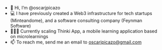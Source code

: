- 👋 Hi, I’m @oscarjpicazo
- 💻 I have previously created a Web3 infrastructure for tech startups (Minteandome), and a software consulting company (Feynman Software)
- 👨🏽‍💻 Currently scaling Thinki App, a mobile learning application based on microlearnings
- 📫 To reach me, send me an email to oscarjpicazo@gmail.com


